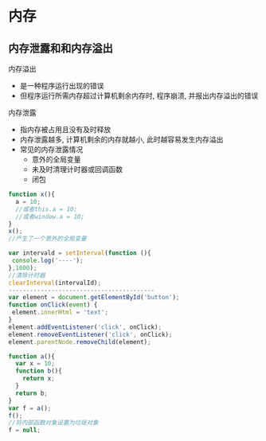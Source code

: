 # 内存

## 内存泄露和和内存溢出

内存溢出

- 是一种程序运行出现的错误
- 但程序运行所需内存超过计算机剩余内存时, 程序崩溃, 并报出内存溢出的错误

内存泄露

- 指内存被占用且没有及时释放
- 内存泄露越多, 计算机剩余的内存就越小, 此时越容易发生内存溢出
- 常见的内存泄露情况
  - 意外的全局变量
  - 未及时清理计时器或回调函数
  - 闭包

```js
function x(){
  a = 10;
  //或者this.a = 10;
  //或者window.a = 10;
}
x();
//产生了一个意外的全局变量
```

```js
var intervald = setInterval(function (){
 console.log('----');
},1000);
//清除计时器
clearInterval(intervalId);
-----------------------------------------
var element = document.getElementById('button');
function onClick(event) {
 element.innerHtml = 'text';
}
element.addEventListener('click', onClick);
element.removeEventListener('click', onClick);
element.parentNode.removeChild(element);

```

```js
function a(){
  var x = 10;
  function b(){
    return x;
  }
  return b;
}
var f = a();
f();
//将内部函数对象设置为垃圾对象
f = null;

```

